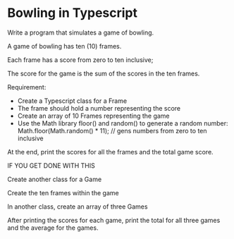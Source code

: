 # Bowling in Typescript

Write a program that simulates a game of bowling.

A game of bowling has ten (10) frames.

Each frame has a score from zero to ten inclusive;

The score for the game is the sum of the scores in the ten frames.

Requirement:

  * Create a Typescript class for a Frame
  * The frame should hold a number representing the score
  * Create an array of 10 Frames representing the game
  * Use the Math library floor() and random() to generate a random number:
    Math.floor(Math.random() * 11); // gens numbers from zero to ten inclusive

At the end, print the scores for all the frames and the total game score.

IF YOU GET DONE WITH THIS

Create another class for a Game

Create the ten frames within the game

In another class, create an array of three Games

After printing the scores for each game, print the total for all three games and the average for the games.